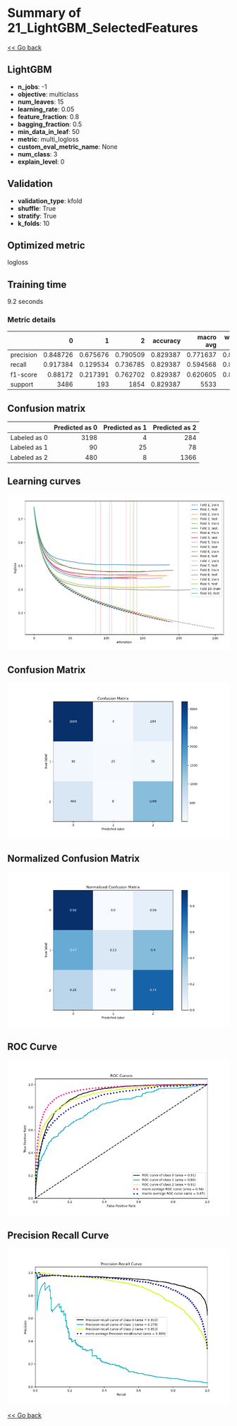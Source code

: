 # Summary of 21_LightGBM_SelectedFeatures

[<< Go back](../README.md)


## LightGBM
- **n_jobs**: -1
- **objective**: multiclass
- **num_leaves**: 15
- **learning_rate**: 0.05
- **feature_fraction**: 0.8
- **bagging_fraction**: 0.5
- **min_data_in_leaf**: 50
- **metric**: multi_logloss
- **custom_eval_metric_name**: None
- **num_class**: 3
- **explain_level**: 0

## Validation
 - **validation_type**: kfold
 - **shuffle**: True
 - **stratify**: True
 - **k_folds**: 10

## Optimized metric
logloss

## Training time

9.2 seconds

### Metric details
|           |           0 |          1 |           2 |   accuracy |   macro avg |   weighted avg |   logloss |
|:----------|------------:|-----------:|------------:|-----------:|------------:|---------------:|----------:|
| precision |    0.848726 |   0.675676 |    0.790509 |   0.829387 |    0.771637 |       0.823183 |  0.451452 |
| recall    |    0.917384 |   0.129534 |    0.736785 |   0.829387 |    0.594568 |       0.829387 |  0.451452 |
| f1-score  |    0.88172  |   0.217391 |    0.762702 |   0.829387 |    0.620605 |       0.818667 |  0.451452 |
| support   | 3486        | 193        | 1854        |   0.829387 | 5533        |    5533        |  0.451452 |


## Confusion matrix
|              |   Predicted as 0 |   Predicted as 1 |   Predicted as 2 |
|:-------------|-----------------:|-----------------:|-----------------:|
| Labeled as 0 |             3198 |                4 |              284 |
| Labeled as 1 |               90 |               25 |               78 |
| Labeled as 2 |              480 |                8 |             1366 |

## Learning curves
![Learning curves](learning_curves.png)
## Confusion Matrix

![Confusion Matrix](confusion_matrix.png)


## Normalized Confusion Matrix

![Normalized Confusion Matrix](confusion_matrix_normalized.png)


## ROC Curve

![ROC Curve](roc_curve.png)


## Precision Recall Curve

![Precision Recall Curve](precision_recall_curve.png)



[<< Go back](../README.md)
